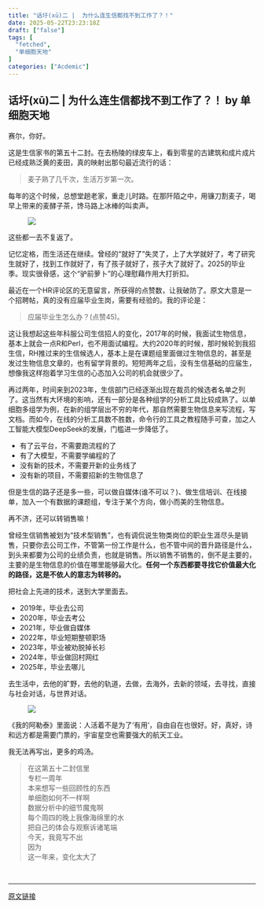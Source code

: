 ```yaml
---
title: "话圩(xū)二 |  为什么连生信都找不到工作了？！"
date: 2025-05-22T23:23:18Z
draft: ["false"]
tags: [
  "fetched",
  "单细胞天地"
]
categories: ["Acdemic"]
---
```

话圩(xū)二 |  为什么连生信都找不到工作了？！ by 单细胞天地
------
<div><section data-tool="mdnice编辑器" data-website="https://www.mdnice.com" data-pm-slice="0 0 []"><p data-tool="mdnice编辑器"><span leaf="">赛尔，你好。</span></p><p data-tool="mdnice编辑器"><span leaf="">这是生信家书的第五十二封。在去杨陵的绿皮车上，看到零星的古建筑和成片成片已经成熟泛黄的麦田，真的映射出那句最近流行的话：</span></p><blockquote><p><span leaf="">麦子熟了几千次，生活万岁第一次。</span></p></blockquote><p data-tool="mdnice编辑器"><span leaf="">每年的这个时候，总想堂趟老家，重走儿时路。在那阡陌之中，用镰刀割麦子，喝早上带来的麦酵子茶，馋马路上冰棒的叫卖声。</span></p><figure data-tool="mdnice编辑器"><span leaf=""><img data-imgfileid="100046563" data-ratio="0.25416666666666665" data-src="https://mmbiz.qpic.cn/mmbiz_png/siaia0BDGJdjSgiajhAHYAeTHFWOuRwxib26NLDHPjjAkWRNnw6zPYPrec4LyMrL7BPqplCN2X5qxkUnyGRJbmlLCg/640?wx_fmt=png&amp;from=appmsg" data-type="png" data-w="480" src="https://mmbiz.qpic.cn/mmbiz_png/siaia0BDGJdjSgiajhAHYAeTHFWOuRwxib26NLDHPjjAkWRNnw6zPYPrec4LyMrL7BPqplCN2X5qxkUnyGRJbmlLCg/640?wx_fmt=png&amp;from=appmsg"></span></figure><p data-tool="mdnice编辑器"><span leaf="">这些都一去不复返了。</span></p><p data-tool="mdnice编辑器"><span leaf="">记忆定格，而生活还在继续。曾经的“就好了”失灵了，上了大学就好了，考了研究生就好了，找到工作就好了，有了孩子就好了，孩子大了就好了。2025的毕业季。现实很骨感，这个“驴前萝卜”的心理慰藉作用大打折扣。</span></p><p data-tool="mdnice编辑器"><span leaf="">最近在一个HR评论区的无意留言，所获得的点赞数，让我破防了。原文大意是一个招聘帖，真的没有应届毕业生岗，需要有经验的。我的评论是：</span></p><blockquote><p><span leaf="">应届毕业生怎么办？(点赞45)。</span></p></blockquote><p data-tool="mdnice编辑器"><span leaf="">这让我想起这些年科服公司生信招人的变化，2017年的时候，我面试生物信息，基本上就会一点R和Perl，也不用面试编程。大约2020年的时候，那时候轮到我招生信，RH推过来的生信候选人，基本上是在课题组里面做过生物信息的，甚至是发过生物信息文章的，也有留学背景的。短短两年之后，没有生信基础的应届生，想像我这样抱着学习生信的心态加入公司的机会就很少了。</span></p><p data-tool="mdnice编辑器"><span leaf="">再过两年，时间来到2023年，生信部门已经逐渐出现在裁员的候选者名单之列了。这当然有大环境的影响，还有一部分是各种组学的分析工具比较成熟了。以单细胞多组学为例，在新的组学层出不穷的年代，那自然需要生物信息来写流程，写文档。而如今，在线的分析工具数不胜数，命令行的工具之教程随手可查，加之人工智能大模型DeepSeek的发展，门槛进一步降低了。</span></p><ul><li><section><span leaf="">有了云平台，不需要跑流程的了</span></section></li><li><section><span leaf="">有了大模型，不需要学编程的了</span></section></li><li><section><span leaf="">没有新的技术，不需要开新的业务线了</span></section></li><li><section><span leaf="">没有新的项目，不需要招新的生物信息了</span></section></li></ul><p data-tool="mdnice编辑器"><span leaf="">但是生信的路子还是多一些，可以做自媒体(谁不可以？)、做生信培训、在线接单，加入一个有数据的课题组，专注于某个方向，做小而美的生物信息。</span></p><p data-tool="mdnice编辑器"><span leaf="">再不济，还可以转销售嘛！</span></p><p data-tool="mdnice编辑器"><span leaf="">曾经生信销售被划为“技术型销售”，也有调侃说生物类岗位的职业生涯尽头是销售，只要你去公司工作，不管第一份工作是什么，也不管中间的晋升路径是什么，到头来都要为公司的业绩负责，也就是销售。所以销售不销售的，倒不是主要的，主要的是生物信息的价值在哪里能够最大化。</span><strong><span leaf="">任何一个东西都要寻找它价值最大化的路径，这是不依人的意志为转移的。</span></strong></p><p data-tool="mdnice编辑器"><span leaf="">把社会上先进的技术，送到大学里面去。</span></p><ul><li><section><span leaf="">2019年，毕业去公司</span></section></li><li><section><span leaf="">2020年，毕业去考公</span></section></li><li><section><span leaf="">2021年，毕业做自媒体</span></section></li><li><section><span leaf="">2022年，毕业短期整顿职场</span></section></li><li><section><span leaf="">2023年，毕业被劝脱掉长衫</span></section></li><li><section><span leaf="">2024年，毕业做回村网红</span></section></li><li><section><span leaf="">2025年，毕业去哪儿</span></section></li></ul><p data-tool="mdnice编辑器"><span leaf="">去生活中，去他的旷野，去他的轨道，去做，去海外，去新的领域，去寻找，直接与社会对话，与世界对话。</span></p><figure data-tool="mdnice编辑器"><span leaf=""><img data-imgfileid="100046565" data-ratio="1.210344827586207" data-src="https://mmbiz.qpic.cn/mmbiz_png/siaia0BDGJdjSgiajhAHYAeTHFWOuRwxib26WtLlBlsvDZECkIp8V7pjhgNKpHSqLbaASPJHBFfaibjuME2ywlxAzfg/640?wx_fmt=png&amp;from=appmsg" data-type="png" data-w="290" src="https://mmbiz.qpic.cn/mmbiz_png/siaia0BDGJdjSgiajhAHYAeTHFWOuRwxib26WtLlBlsvDZECkIp8V7pjhgNKpHSqLbaASPJHBFfaibjuME2ywlxAzfg/640?wx_fmt=png&amp;from=appmsg"></span></figure><p data-tool="mdnice编辑器"><span leaf="">《我的阿勒泰》里面说：人活着不是为了‘有用’，自由自在也很好。好，真好，诗和远方都是需要门票的，宇宙星空也需要强大的航天工业。</span></p><p data-tool="mdnice编辑器"><span leaf="">我无法再写出，更多的鸡汤。</span></p><blockquote><p><span leaf="">在这第五十二封信里</span><span leaf=""><br></span><span leaf="">专栏一周年</span><span leaf=""><br></span><span leaf="">本来想写一些回顾性的东西</span><span leaf=""><br></span><span leaf="">单细胞如何不一样啊</span><span leaf=""><br></span><span leaf="">数据分析中的细节魔鬼啊</span><span leaf=""><br></span><span leaf="">每个周四的晚上我像海绵里的水</span><span leaf=""><br></span><span leaf="">把自己的体会与观察诉诸笔端</span><span leaf=""><br></span><span leaf="">今天，我竟写不出</span><span leaf=""><br></span><span leaf="">因为</span><span leaf=""><br></span><span leaf="">这一年来，变化太大了</span></p></blockquote></section><section><span leaf=""><br></span></section><p><mp-style-type data-value="3"></mp-style-type></p></div>  
<hr>
<a href="https://mp.weixin.qq.com/s/OF1Wf6sU74BfBBxcLc0AbQ",target="_blank" rel="noopener noreferrer">原文链接</a>
